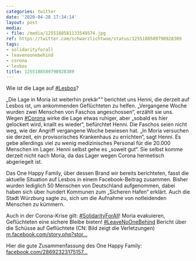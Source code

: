 ```yaml
---
categories: twitter
date: '2020-04-28 17:34:14'
layout: post
media:
- file: /media/1255188581133549574.jpg
ref: https://twitter.com/schwarzlichtwue/status/1255188589798928389
tags:
- solidarityforall
- leavenoonebehind
- corona
- lesbos
title: 1255188589798928389
---
```

Wie ist die Lage auf [#Lesbos](/t/lesbos)?



„Die Lage in Moria ist weiterhin prekär"“ berichtet uns Henni, die derzeit auf Lesbos ist, um ankommenden Geflüchteten zu helfen. „Vergangene Woche wurden zwei Menschen von Faschos angeschossen“, erzählt sie uns. 
Wegen [#Corona](/t/corona) wirke die Lage etwas ruhiger, aber „sobald es hier gelockert wird, knallt es wieder“, befürchtet Henni. Die Faschos seien nicht weg, wie der Angriff vergangene Woche bewiesen hat.
„In Moria versuchen sie derzeit, ein provisorisches Krankenhaus zu errichten“, sagt Henni. Es gebe allerdings viel zu wenig medizinisches Personal für die 20.000 Menschen im Lager.
Henni selbst gehe es „soweit gut“. Sie selbst komme derzeit nicht nach Moria, da das Lager wegen Corona hermetisch abgeriegelt ist.



Das One Happy Family, über dessen Brand wir bereits berichteten, fasst die aktuelle Situation auf Lesbos in einem Facebook-Beitrag zusammen.
Bisher wurden lediglich 50 Menschen von Deutschland aufgenommen, dabei haben sich über hundert Kommunen zum „Sicheren Hafen“ erklärt. Auch die Stadt Würzburg sagte zu, sich um die Aufnahme von notleidenden Menschen zu kümmern.



Auch in der Corona-Krise gilt: [#SolidarityForAll](/t/solidarityforall)!
Moria evakuieren, Geflüchteten eine sichere Bleibe bieten! [#LeaveNoOneBehind](/t/leavenoonebehind)
Bericht über die Schüsse auf Geflüchtete (CN: Bild zeigt die Verletzungen) [m.facebook.com/story.php?stor…](https://m.facebook.com/story.php?story_fbid=2943016749099531&id=657905327610696)



Hier die gute Zusammenfassung des One Happy Family: [facebook.com/28692323175157…](https://www.facebook.com/286923231751573/posts/916147892162434/)